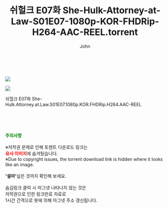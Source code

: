 ﻿---
layout: post
title:  "    쉬헐크 E07화 She-Hulk-Attorney-at-Law-S01E07-1080p-KOR-FHDRip-H264-AAC-REEL.torrent"
author: John
categories: [ 영화 ]
tags: [  ]
image: https://torrentrj56.com/uploadfile/full/06b50884c71d7765743e6ab207761244e127fbcb.jpg"/></p><p><img src="https://torrentrj56.com/uploadfile/full/ee64c3479b8130771b43c66753f27880801ff7f1.jpg 
description: "    쉬헐크 E07화 She-Hulk-Attorney-at-Law-S01E07-1080p-KOR-FHDRip-H264-AAC-REEL torrent 정보 공유"
toc: true
toc_sticky: true
---

<br>
<p><img src="https://torrentrj56.com/uploadfile/full/06b50884c71d7765743e6ab207761244e127fbcb.jpg"/></p><p><img src="https://torrentrj56.com/uploadfile/full/ee64c3479b8130771b43c66753f27880801ff7f1.jpg"/></p>
 쉬헐크 E07화 She-Hulk.Attorney.at.Law.S01E07.1080p.KOR.FHDRip.H264.AAC-REEL  
    
<br><br><br>
<p data-ke-size="size16"><b><span style="color: green;">주의사항</span></b><br /><br />※저작권 문제로 인해 토렌트 다운로드 링크는<br /><b><span style="color: red;">유사 이미지</span></b>에 숨겨뒀습니다.<br />※Due to copyright issues, the torrent download link is hidden where it looks like an image.<br /><br /><b>'설마'</b>싶은 것까지 확인해 보세요.<br /><br />숨김링크 클릭 시 마그넷 나타나지 않는 것은<br />저작권으로 인한 링크만료 자료로<br />1시간 간격으로 봇에 의해 마그넷 주소 갱신됩니다.</p>
